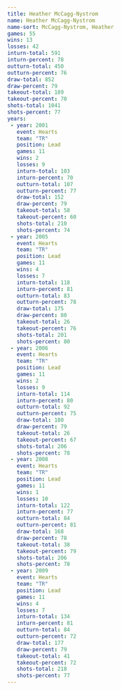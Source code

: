 ```yaml
---
title: Heather McCagg-Nystrom
name: Heather McCagg-Nystrom
name-sort: McCagg-Nystrom, Heather
games: 55
wins: 13
losses: 42
inturn-total: 591
inturn-percent: 78
outturn-total: 450
outturn-percent: 76
draw-total: 852
draw-percent: 79
takeout-total: 189
takeout-percent: 70
shots-total: 1041
shots-percent: 77
years:
 - year: 2001
   event: Hearts
   team: "TR"
   position: Lead
   games: 11
   wins: 2
   losses: 9
   inturn-total: 103
   inturn-percent: 70
   outturn-total: 107
   outturn-percent: 77
   draw-total: 152
   draw-percent: 79
   takeout-total: 58
   takeout-percent: 60
   shots-total: 210
   shots-percent: 74
 - year: 2005
   event: Hearts
   team: "TR"
   position: Lead
   games: 11
   wins: 4
   losses: 7
   inturn-total: 118
   inturn-percent: 81
   outturn-total: 83
   outturn-percent: 78
   draw-total: 175
   draw-percent: 80
   takeout-total: 26
   takeout-percent: 76
   shots-total: 201
   shots-percent: 80
 - year: 2006
   event: Hearts
   team: "TR"
   position: Lead
   games: 11
   wins: 2
   losses: 9
   inturn-total: 114
   inturn-percent: 80
   outturn-total: 92
   outturn-percent: 75
   draw-total: 180
   draw-percent: 79
   takeout-total: 26
   takeout-percent: 67
   shots-total: 206
   shots-percent: 78
 - year: 2008
   event: Hearts
   team: "TR"
   position: Lead
   games: 11
   wins: 1
   losses: 10
   inturn-total: 122
   inturn-percent: 77
   outturn-total: 84
   outturn-percent: 81
   draw-total: 168
   draw-percent: 78
   takeout-total: 38
   takeout-percent: 79
   shots-total: 206
   shots-percent: 78
 - year: 2009
   event: Hearts
   team: "TR"
   position: Lead
   games: 11
   wins: 4
   losses: 7
   inturn-total: 134
   inturn-percent: 81
   outturn-total: 84
   outturn-percent: 72
   draw-total: 177
   draw-percent: 79
   takeout-total: 41
   takeout-percent: 72
   shots-total: 218
   shots-percent: 77
---
```


